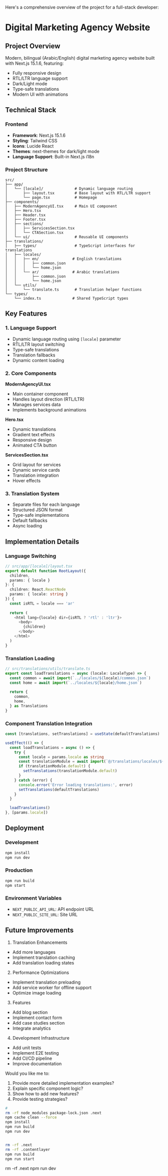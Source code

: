 Here's a comprehensive overview of the project for a full-stack developer:

# Digital Marketing Agency Website

## Project Overview
Modern, bilingual (Arabic/English) digital marketing agency website built with Next.js 15.1.6, featuring:
- Fully responsive design
- RTL/LTR language support
- Dark/Light mode
- Type-safe translations
- Modern UI with animations

## Technical Stack

### Frontend
- **Framework**: Next.js 15.1.6
- **Styling**: Tailwind CSS
- **Icons**: Lucide React
- **Themes**: next-themes for dark/light mode
- **Language Support**: Built-in Next.js i18n

### Project Structure
```
src/
├── app/
│   └── [locale]/              # Dynamic language routing
│       ├── layout.tsx         # Base layout with RTL/LTR support
│       └── page.tsx           # Homepage
├── components/
│   ├── ModernAgencyUI.tsx     # Main UI component
│   ├── Hero.tsx
│   ├── Header.tsx
│   ├── Footer.tsx
│   ├── sections/
│   │   ├── ServicesSection.tsx
│   │   └── CTASection.tsx
│   └── ui/                    # Reusable UI components
├── translations/
│   ├── types/                 # TypeScript interfaces for translations
│   ├── locales/
│   │   ├── en/               # English translations
│   │   │   ├── common.json
│   │   │   └── home.json
│   │   └── ar/               # Arabic translations
│   │       ├── common.json
│   │       └── home.json
│   └── utils/
│       └── translate.ts       # Translation helper functions
└── types/
    └── index.ts              # Shared TypeScript types
```

## Key Features

### 1. Language Support
- Dynamic language routing using `[locale]` parameter
- RTL/LTR layout switching
- Type-safe translations
- Translation fallbacks
- Dynamic content loading

### 2. Core Components

**ModernAgencyUI.tsx**
- Main container component
- Handles layout direction (RTL/LTR)
- Manages services data
- Implements background animations

**Hero.tsx**
- Dynamic translations
- Gradient text effects
- Responsive design
- Animated CTA button

**ServicesSection.tsx**
- Grid layout for services
- Dynamic service cards
- Translation integration
- Hover effects

### 3. Translation System
- Separate files for each language
- Structured JSON format
- Type-safe implementations
- Default fallbacks
- Async loading

## Implementation Details

### Language Switching
```typescript
// src/app/[locale]/layout.tsx
export default function RootLayout({
  children,
  params: { locale }
}: {
  children: React.ReactNode
  params: { locale: string }
}) {
  const isRTL = locale === 'ar'
  
  return (
    <html lang={locale} dir={isRTL ? 'rtl' : 'ltr'}>
      <body>
        {children}
      </body>
    </html>
  )
}
```

### Translation Loading
```typescript
// src/translations/utils/translate.ts
export const loadTranslations = async (locale: LocaleType) => {
  const common = await import(`../locales/${locale}/common.json`)
  const home = await import(`../locales/${locale}/home.json`)
  
  return {
    common,
    home,
  } as Translations
}
```

### Component Translation Integration
```typescript
const [translations, setTranslations] = useState(defaultTranslations)

useEffect(() => {
  const loadTranslations = async () => {
    try {
      const locale = params.locale as string
      const translationModule = await import(`@/translations/locales/${locale}/home.json`)
      if (translationModule.default) {
        setTranslations(translationModule.default)
      }
    } catch (error) {
      console.error('Error loading translations:', error)
      setTranslations(defaultTranslations)
    }
  }

  loadTranslations()
}, [params.locale])
```

## Deployment

### Development
```bash
npm install
npm run dev
```

### Production
```bash
npm run build
npm start
```

### Environment Variables
- `NEXT_PUBLIC_API_URL`: API endpoint URL
- `NEXT_PUBLIC_SITE_URL`: Site URL

## Future Improvements

1. Translation Enhancements
- Add more languages
- Implement translation caching
- Add translation loading states

2. Performance Optimizations
- Implement translation preloading
- Add service worker for offline support
- Optimize image loading

3. Features
- Add blog section
- Implement contact form
- Add case studies section
- Integrate analytics

4. Development Infrastructure
- Add unit tests
- Implement E2E testing
- Add CI/CD pipeline
- Improve documentation

Would you like me to:
1. Provide more detailed implementation examples?
2. Explain specific component logic?
3. Show how to add new features?
4. Provide testing strategies?

```bash
# 
rm -rf node_modules package-lock.json .next
npm cache clean --force
npm install
npm run build
npm run dev


rm -rf .next
rm -rf .contentlayer
npm run build
npm run start
```
rm -rf .next
npm run dev
